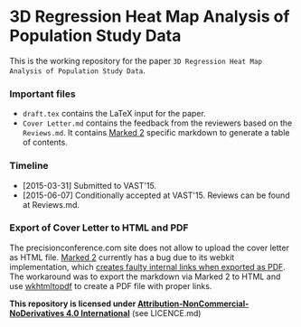 # 3D Regression Heat Map Analysis of Population Study Data

This is the working repository for the paper `3D Regression Heat Map Analysis of Population Study Data`.

### Important files

- `draft.tex` contains the LaTeX input for the paper.
- `Cover Letter.md` contains the feedback from the reviewers based on the `Reviews.md`. It contains [Marked 2](http://marked2app.com/) specific markdown to generate a table of contents.

### Timeline

- [2015-03-31] Submitted to VAST'15.
- [2015-06-07] Conditionally accepted at VAST'15. Reviews can be found at Reviews.md.

### Export of Cover Letter to HTML and PDF

The precisionconference.com site does not allow to upload the cover letter as HTML file. [Marked 2](http://marked2app.com/) currently has a bug due to its webkit implementation, which [creates faulty internal links when exported as PDF](http://support.markedapp.com/discussions/questions/3598-saveexport-to-pdf-and-internal-links). The workaround was to export the markdown via Marked 2 to HTML and use [wkhtmltopdf](http://wkhtmltopdf.org/) to create a PDF file with proper links.

**This repository is licensed under [Attribution-NonCommercial-NoDerivatives 4.0 International](https://creativecommons.org/licenses/by-nc-nd/4.0/)** (see LICENCE.md)
